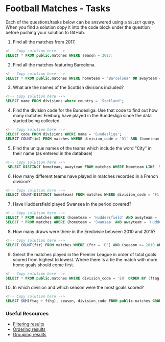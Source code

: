 # Football Matches - Tasks

Each of the questions/tasks below can be answered using a `SELECT` query. When you find a solution copy it into the code block under the question before pushing your solution to GitHub.

1) Find all the matches from 2017.

```sql
<!-- Copy solution here -->
SELECT * FROM public.matches WHERE season = 2017;

```

2) Find all the matches featuring Barcelona.

```sql
<!-- Copy solution here -->
SELECT * FROM public.matches WHERE hometeam = 'Barcelona' OR awayteam = 'Barcelona';
```

3) What are the names of the Scottish divisions included?

```sql
<!-- Copy solution here -->
SELECT name FROM divisions where country = 'Scotland';

```

4) Find the division code for the Bundesliga. Use that code to find out how many matches Freiburg have played in the Bundesliga since the data started being collected.

```sql
<!-- Copy solution here -->
SELECT code FROM divisions WHERE name = 'Bundesliga';
SELECT COUNT(id) FROM matches WHERE division_code = 'D1' AND (hometeam ='Freiburg' OR awayteam = 'Freiburg');

```

5) Find the unique names of the teams which include the word "City" in their name (as entered in the database)

```sql
<!-- Copy solution here -->
 SELECT DISTINCT hometeam, awayteam FROM matches WHERE hometeam LIKE '%City';

```

6) How many different teams have played in matches recorded in a French division?

```sql
<!-- Copy solution here -->
SELECT COUNT(DISTINCT hometeam) FROM matches WHERE division_code = 'F1' OR division_code = 'F2';

```

7) Have Huddersfield played Swansea in the period covered?

```sql
<!-- Copy solution here -->
SELECT * FROM matches WHERE (hometeam = 'Huddersfield' AND awayteam = 'Swansea');
SELECT * FROM matches WHERE (hometeam = 'Swansea' AND awayteam = 'Huddersfield');

```

8) How many draws were there in the Eredivisie between 2010 and 2015?

```sql
<!-- Copy solution here -->
SELECT COUNT(ftr) FROM matches WHERE (ftr = 'D') AND (season >= 2010 AND season <= 2015) AND division_code = 'N1';

```

9) Select the matches played in the Premier League in order of total goals scored from highest to lowest. Where there is a tie the match with more home goals should come first.

```sql
<!-- Copy solution here -->
SELECT * FROM public.matches WHERE division_code = 'E0' ORDER BY (ftag + fthg) DESC, fthg DESC;

```

10) In which division and which season were the most goals scored?

```sql
<!-- Copy solution here -->
SELECT SUM(ftag + fthg), season, division_code FROM public.matches GROUP BY division_code, season ORDER BY SUM DESC LIMIT 1;

```

### Useful Resources

- [Filtering results](https://www.w3schools.com/sql/sql_where.asp)
- [Ordering results](https://www.w3schools.com/sql/sql_orderby.asp)
- [Grouping results](https://www.w3schools.com/sql/sql_groupby.asp)